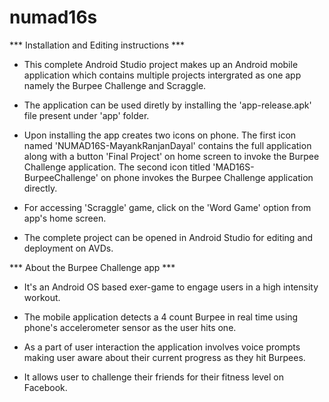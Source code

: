 # numad16s

*** Installation and Editing instructions ***

* This complete Android Studio project makes up an Android mobile application which contains multiple projects intergrated as one app namely the Burpee Challenge and Scraggle.

* The application can be used diretly by installing the 'app-release.apk' file present under 'app' folder.

* Upon installing the app creates two icons on phone. The first icon named 'NUMAD16S-MayankRanjanDayal' contains the full application 
  along with a button 'Final Project' on home screen to invoke the Burpee Challenge application.
  The second icon titled 'MAD16S-BurpeeChallenge' on phone invokes the Burpee Challenge application directly.

* For accessing 'Scraggle' game, click on the 'Word Game' option from app's home screen.

* The complete project can be opened in Android Studio for editing and deployment on AVDs.

*** About the Burpee Challenge app ***

* It's an Android OS based exer-game to engage users in a high intensity workout.

* The mobile application detects a 4 count Burpee in real time using phone's accelerometer sensor as the user hits one.

* As a part of user interaction the application involves voice prompts making user aware about their current progress as 
  they hit Burpees.
  
* It allows user to challenge their friends for their fitness level on Facebook.


